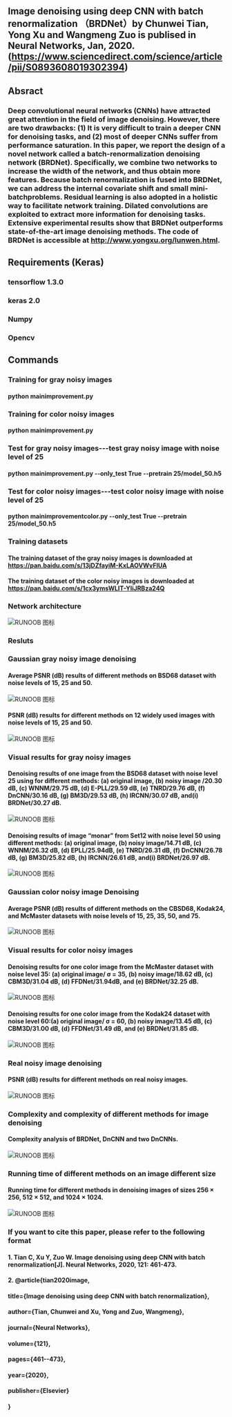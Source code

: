## Image denoising using deep CNN with batch renormalization （BRDNet）by Chunwei Tian, Yong Xu and Wangmeng Zuo is publised in Neural Networks, Jan, 2020. (https://www.sciencedirect.com/science/article/pii/S0893608019302394)

## Absract
### Deep convolutional neural networks (CNNs) have attracted great attention in the field of image denoising. However, there are two drawbacks: (1) It is very difficult to train a deeper CNN for denoising tasks, and (2) most of deeper CNNs suffer from performance saturation. In this paper, we report the design of a novel network called a batch-renormalization denoising network (BRDNet). Specifically, we combine two networks to increase the width of the network, and thus obtain more features. Because batch renormalization is fused into BRDNet, we can address the internal covariate shift and small mini-batchproblems. Residual learning is also adopted in a holistic way to facilitate network training. Dilated convolutions are exploited to extract more information for denoising tasks. Extensive experimental results show that BRDNet outperforms state-of-the-art image denoising methods. The code of BRDNet is accessible at http://www.yongxu.org/lunwen.html.


## Requirements (Keras)
### tensorflow 1.3.0
### keras 2.0  
### Numpy 
### Opencv

## Commands
### Training for gray noisy images
#### python mainimprovement.py

### Training for color noisy images
#### python mainimprovement.py

### Test for gray noisy images---test gray noisy image with noise level of 25
#### python mainimprovement.py  --only_test True --pretrain 25/model_50.h5 

### Test for color noisy images---test color noisy image with noise level of 25
#### python mainimprovementcolor.py  --only_test True --pretrain 25/model_50.h5 

### Training datasets 
#### The  training dataset of the gray noisy images is downloaded at https://pan.baidu.com/s/13jDZfayiM-KxLAOVWvFlUA
#### The  training dataset of the color noisy images is downloaded at https://pan.baidu.com/s/1cx3ymsWLIT-YIiJRBza24Q

### Network architecture
![RUNOOB 图标](./result/1.png)

### Resluts
### Gaussian gray noisy image denoising
#### Average PSNR (dB) results of different methods on BSD68 dataset with noise levels of 15, 25 and 50.
![RUNOOB 图标](./result/2.png)
#### PSNR (dB) results for different methods on 12 widely used images with noise levels of 15, 25 and 50.
![RUNOOB 图标](./result/3.png)

### Visual results for gray noisy images
#### Denoising results of one image from the BSD68 dataset with noise level 25 using for different methods: (a) original image, (b) noisy image /20.30 dB, (c) WNNM/29.75 dB, (d) E-PLL/29.59 dB, (e) TNRD/29.76 dB, (f) DnCNN/30.16 dB, (g) BM3D/29.53 dB, (h) IRCNN/30.07 dB, and(i) BRDNet/30.27 dB.
![RUNOOB 图标](./result/4.png)
#### Denoising results of image “monar” from Set12 with noise level 50 using different methods: (a) original image, (b) noisy image/14.71 dB, (c) WNNM/26.32 dB, (d) EPLL/25.94dB, (e) TNRD/26.31 dB, (f) DnCNN/26.78 dB, (g) BM3D/25.82 dB, (h) IRCNN/26.61 dB, and(i) BRDNet/26.97 dB.
![RUNOOB 图标](./result/5.png)

### Gaussian color noisy image Denoising
#### Average PSNR (dB) results of different methods on the CBSD68, Kodak24, and McMaster datasets with noise levels of 15, 25, 35, 50, and 75.
![RUNOOB 图标](./result/6.png)

### Visual results for color noisy images
#### Denoising results for one color image from the McMaster dataset with noise level 35: (a) original image/ σ = 35, (b) noisy image/18.62 dB, (c) CBM3D/31.04 dB, (d) FFDNet/31.94dB, and (e) BRDNet/32.25 dB.
![RUNOOB 图标](./result/7.png)
#### Denoising results for one color image from the Kodak24 dataset with noise level 60:(a) original image/ σ = 60, (b) noisy image/13.45 dB, (c) CBM3D/31.00 dB, (d) FFDNet/31.49 dB, and (e) BRDNet/31.85 dB.
![RUNOOB 图标](./result/8.png)

### Real noisy image denoising
#### PSNR (dB) results for different methods on real noisy images.
![RUNOOB 图标](./result/9.png)

### Complexity and complexity of different methods for image denoising
#### Complexity analysis of BRDNet, DnCNN and two DnCNNs.
![RUNOOB 图标](./result/10.png)

### Running time of different methods on an image different size 
#### Running time for different methods in denoising images of sizes 256 × 256, 512 × 512, and 1024 × 1024.
![RUNOOB 图标](./result/11.png)

### If you want to cite this paper, please refer to the following format
#### 1. Tian C, Xu Y, Zuo W. Image denoising using deep CNN with batch renormalization[J]. Neural Networks, 2020, 121: 461-473.
#### 2. @article{tian2020image,
#### title={Image denoising using deep CNN with batch renormalization},
#### author={Tian, Chunwei and Xu, Yong and Zuo, Wangmeng},
#### journal={Neural Networks},
#### volume={121},
#### pages={461--473},
#### year={2020},
#### publisher={Elsevier}
#### }
####
####
####

